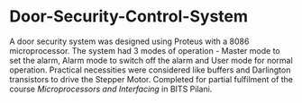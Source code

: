# Door-Security-Control-System

A door security system was designed using Proteus with a 8086 microprocessor. The system had 3 modes of operation - Master mode to set the alarm, Alarm mode to switch off the alarm and User mode for normal operation. Practical necessities were considered like buffers and Darlington transistors to drive the Stepper Motor. Completed for partial fulfilment of the course *Microprocessors and Interfacing* in BITS Pilani.

